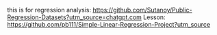 this is for regression analysis: 
https://github.com/Sutanoy/Public-Regression-Datasets?utm_source=chatgpt.com
Lesson: https://github.com/pb111/Simple-Linear-Regression-Project?utm_source
